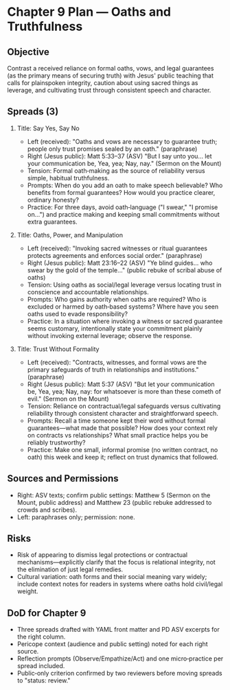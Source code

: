 # Chapter 9 Plan — Oaths and Truthfulness

## Objective
Contrast a received reliance on formal oaths, vows, and legal guarantees (as the primary means of securing truth) with Jesus' public teaching that calls for plainspoken integrity, caution about using sacred things as leverage, and cultivating trust through consistent speech and character.

## Spreads (3)
1. Title: Say Yes, Say No
   - Left (received): "Oaths and vows are necessary to guarantee truth; people only trust promises sealed by an oath." (paraphrase)
   - Right (Jesus public): Matt 5:33–37 (ASV) "But I say unto you... let your communication be, Yea, yea; Nay, nay." (Sermon on the Mount)
   - Tension: Formal oath‑making as the source of reliability versus simple, habitual truthfulness.
   - Prompts: When do you add an oath to make speech believable? Who benefits from formal guarantees? How would you practice clearer, ordinary honesty?
   - Practice: For three days, avoid oath‑language ("I swear," "I promise on...") and practice making and keeping small commitments without extra guarantees.

2. Title: Oaths, Power, and Manipulation
   - Left (received): "Invoking sacred witnesses or ritual guarantees protects agreements and enforces social order." (paraphrase)
   - Right (Jesus public): Matt 23:16–22 (ASV) "Ye blind guides... who swear by the gold of the temple..." (public rebuke of scribal abuse of oaths)
   - Tension: Using oaths as social/legal leverage versus locating trust in conscience and accountable relationships.
   - Prompts: Who gains authority when oaths are required? Who is excluded or harmed by oath‑based systems? Where have you seen oaths used to evade responsibility?
   - Practice: In a situation where invoking a witness or sacred guarantee seems customary, intentionally state your commitment plainly without invoking external leverage; observe the response.

3. Title: Trust Without Formality
   - Left (received): "Contracts, witnesses, and formal vows are the primary safeguards of truth in relationships and institutions." (paraphrase)
   - Right (Jesus public): Matt 5:37 (ASV) "But let your communication be, Yea, yea; Nay, nay: for whatsoever is more than these cometh of evil." (Sermon on the Mount)
   - Tension: Reliance on contractual/legal safeguards versus cultivating reliability through consistent character and straightforward speech.
   - Prompts: Recall a time someone kept their word without formal guarantees—what made that possible? How does your context rely on contracts vs relationships? What small practice helps you be reliably trustworthy?
   - Practice: Make one small, informal promise (no written contract, no oath) this week and keep it; reflect on trust dynamics that followed.

## Sources and Permissions
- Right: ASV texts; confirm public settings: Matthew 5 (Sermon on the Mount, public address) and Matthew 23 (public rebuke addressed to crowds and scribes).
- Left: paraphrases only; permission: none.

## Risks
- Risk of appearing to dismiss legal protections or contractual mechanisms—explicitly clarify that the focus is relational integrity, not the elimination of just legal remedies.
- Cultural variation: oath forms and their social meaning vary widely; include context notes for readers in systems where oaths hold civil/legal weight.

## DoD for Chapter 9
- Three spreads drafted with YAML front matter and PD ASV excerpts for the right column.
- Pericope context (audience and public setting) noted for each right source.
- Reflection prompts (Observe/Empathize/Act) and one micro‑practice per spread included.
- Public‑only criterion confirmed by two reviewers before moving spreads to "status: review." 
